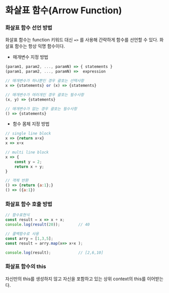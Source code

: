 # 화살표 함수(Arrow Function)



### 화살표 함수 선언 방법

화살표 함수는 function 키워드 대신 `=>` 를 사용해 간략하게 함수를 선언할 수 있다.   화살표 함수는 항상 익명 함수이다. 

- 매개변수 지정 방법

``` javascript
(param1, param2, ..., paramN) => { statements }
(param1, param2, ..., paramN) =>  expression 

// 매개변수가 하나뿐인 경우 괄호는 선택사항 
x => {statements} or (x) => {statements}

// 매개변수가 여러개인 경우 괄호는 필수사항
(x, y) => {statements}

// 매개변수가 없는 경우 괄호는 필수사항
() => {statements}

```



- 함수 몸체 지정 방법

```javascript
// single line block
x => {return x+x}
x => x+x

// multi line block
x => {
    const y = 2; 
    return x + y;
}

// 객체 반환 
() => {return {a:1};}
() => ({a:1})
```







### 화살표 함수 호출 방법

``` javascript
// 함수표현식
const result = x => x + x;
console.log(result(20));		// 40

// 콜백함수로 사용
const arry = [1,3,5];
const result = arry.map(x=> x+x );

console.log(result); 			// [2,6,10]
```





### 화살표 함수의 this

자신만의 this를 생성하지 않고 자신을 포함하고 있는 상위 context의 this를 이어받는다.  























